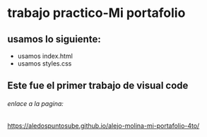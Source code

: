 # trabajo practico-Mi portafolio

## usamos lo siguiente:

- usamos index.html
- usamos styles.css


## Este fue el primer trabajo de visual code



###### enlace a la pagina:
https://aledospuntosube.github.io/alejo-molina-mi-portafolio-4to/
